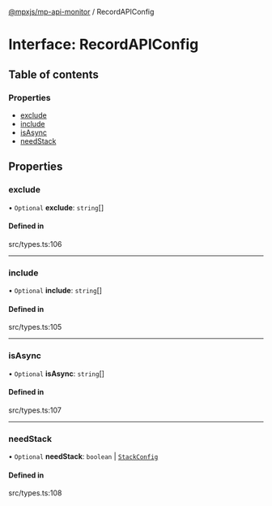 [@mpxjs/mp-api-monitor](../README.md) / RecordAPIConfig

# Interface: RecordAPIConfig

## Table of contents

### Properties

- [exclude](RecordAPIConfig.md#exclude)
- [include](RecordAPIConfig.md#include)
- [isAsync](RecordAPIConfig.md#isasync)
- [needStack](RecordAPIConfig.md#needstack)

## Properties

### exclude

• `Optional` **exclude**: `string`[]

#### Defined in

src/types.ts:106

___

### include

• `Optional` **include**: `string`[]

#### Defined in

src/types.ts:105

___

### isAsync

• `Optional` **isAsync**: `string`[]

#### Defined in

src/types.ts:107

___

### needStack

• `Optional` **needStack**: `boolean` \| [`StackConfig`](StackConfig.md)

#### Defined in

src/types.ts:108
